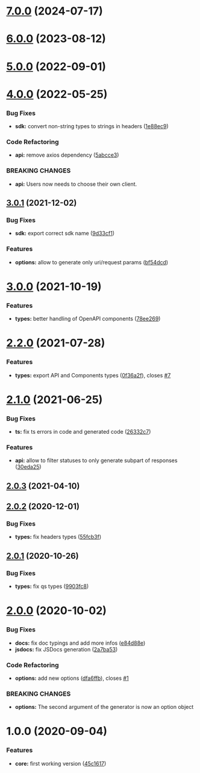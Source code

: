 # [7.0.0](https://github.com/nfroidure/openapi-ts-sdk-builder/compare/v6.0.0...v7.0.0) (2024-07-17)



# [6.0.0](https://github.com/nfroidure/openapi-ts-sdk-builder/compare/v5.0.0...v6.0.0) (2023-08-12)



# [5.0.0](https://github.com/nfroidure/openapi-ts-sdk-builder/compare/v4.0.0...v5.0.0) (2022-09-01)



# [4.0.0](https://github.com/nfroidure/openapi-ts-sdk-builder/compare/v3.0.1...v4.0.0) (2022-05-25)


### Bug Fixes

* **sdk:** convert non-string types to strings in headers ([1e88ec9](https://github.com/nfroidure/openapi-ts-sdk-builder/commit/1e88ec9a0cbdb2f40a7a1a12784682951e26600a))


### Code Refactoring

* **api:** remove axios dependency ([5abcce3](https://github.com/nfroidure/openapi-ts-sdk-builder/commit/5abcce305478e8a17cc615fc01a9e53dce2ecb95))


### BREAKING CHANGES

* **api:** Users now needs to choose their own client.



## [3.0.1](https://github.com/nfroidure/openapi-ts-sdk-builder/compare/v3.0.0...v3.0.1) (2021-12-02)


### Bug Fixes

* **sdk:** export correct sdk name ([9d33cf1](https://github.com/nfroidure/openapi-ts-sdk-builder/commit/9d33cf1fb4aab7a65ed9f9726e835e2cbcd67e44))


### Features

* **options:** allow to generate only uri/request params ([bf54dcd](https://github.com/nfroidure/openapi-ts-sdk-builder/commit/bf54dcd65576f90b988b7e25c2466995a3518a1e))



# [3.0.0](https://github.com/nfroidure/openapi-ts-sdk-builder/compare/v2.2.0...v3.0.0) (2021-10-19)


### Features

* **types:** better handling of OpenAPI components ([78ee269](https://github.com/nfroidure/openapi-ts-sdk-builder/commit/78ee269d445b6c8baf674048542907aec9c0d8d0))



# [2.2.0](https://github.com/nfroidure/openapi-ts-sdk-builder/compare/v2.1.0...v2.2.0) (2021-07-28)


### Features

* **types:** export API and Components types ([0f36a2f](https://github.com/nfroidure/openapi-ts-sdk-builder/commit/0f36a2f8e4c8c0404aa46fb8db858075cacc9972)), closes [#7](https://github.com/nfroidure/openapi-ts-sdk-builder/issues/7)



# [2.1.0](https://github.com/nfroidure/openapi-ts-sdk-builder/compare/v2.0.3...v2.1.0) (2021-06-25)


### Bug Fixes

* **ts:** fix ts errors in code and generated code ([26332c7](https://github.com/nfroidure/openapi-ts-sdk-builder/commit/26332c739964f4583f33ccd55faae5ebd412384b))


### Features

* **api:** allow to filter statuses to only generate subpart of responses ([30eda25](https://github.com/nfroidure/openapi-ts-sdk-builder/commit/30eda258aa7a7565e6ceaba80235b46c588666b1))



## [2.0.3](https://github.com/nfroidure/openapi-ts-sdk-builder/compare/v2.0.2...v2.0.3) (2021-04-10)



## [2.0.2](https://github.com/nfroidure/openapi-ts-sdk-builder/compare/v2.0.1...v2.0.2) (2020-12-01)


### Bug Fixes

* **types:** fix headers types ([55fcb3f](https://github.com/nfroidure/openapi-ts-sdk-builder/commit/55fcb3f825a7feb6a0acc4e1656268aef899f2aa))



## [2.0.1](https://github.com/nfroidure/openapi-ts-sdk-builder/compare/v2.0.0...v2.0.1) (2020-10-26)


### Bug Fixes

* **types:** fix qs types ([9903fc8](https://github.com/nfroidure/openapi-ts-sdk-builder/commit/9903fc84ec20811e11927707e1d36b1fdc43a952))



# [2.0.0](https://github.com/nfroidure/openapi-ts-sdk-builder/compare/v1.0.0...v2.0.0) (2020-10-02)


### Bug Fixes

* **docs:** fix doc typings and add more infos ([e84d88e](https://github.com/nfroidure/openapi-ts-sdk-builder/commit/e84d88ee873a6b52027934e3c6df7ae59422fc28))
* **jsdocs:** fix JSDocs generation ([2a7ba53](https://github.com/nfroidure/openapi-ts-sdk-builder/commit/2a7ba53b095d1baf636f715cc9046c1d058247c3))


### Code Refactoring

* **options:** add new options ([dfa6ffb](https://github.com/nfroidure/openapi-ts-sdk-builder/commit/dfa6ffbd33aac50cdbf7ac59634257641d715ba2)), closes [#1](https://github.com/nfroidure/openapi-ts-sdk-builder/issues/1)


### BREAKING CHANGES

* **options:** The second argument of the generator is now an option object



# 1.0.0 (2020-09-04)


### Features

* **core:** first working version ([45c1617](https://github.com/nfroidure/openapi-ts-sdk-builder/commit/45c1617d7c4402b05961fb78d56b8f6be4abffe3))



